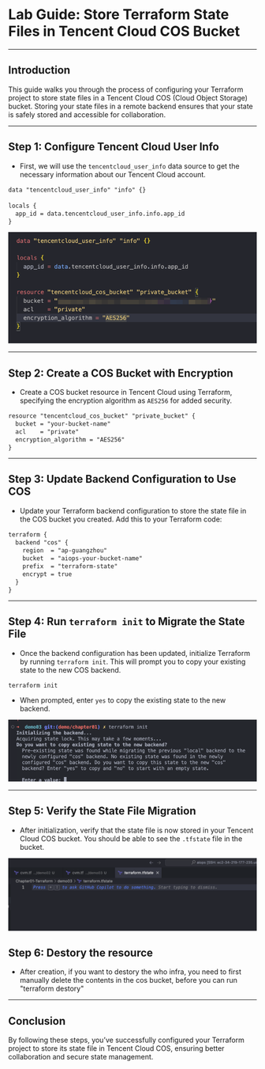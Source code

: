 
# Lab Guide: Store Terraform State Files in Tencent Cloud COS Bucket

---

## Introduction

This guide walks you through the process of configuring your Terraform project to store state files in a Tencent Cloud COS (Cloud Object Storage) bucket. Storing your state files in a remote backend ensures that your state is safely stored and accessible for collaboration.

---

## Step 1: Configure Tencent Cloud User Info

- First, we will use the `tencentcloud_user_info` data source to get the necessary information about our Tencent Cloud account.

```hcl
data "tencentcloud_user_info" "info" {}

locals {
  app_id = data.tencentcloud_user_info.info.app_id
}
```

![COS bucket creation and user info](img/01-create-new-cos-object-in-first-run.png)

---

## Step 2: Create a COS Bucket with Encryption

- Create a COS bucket resource in Tencent Cloud using Terraform, specifying the encryption algorithm as `AES256` for added security.

```hcl
resource "tencentcloud_cos_bucket" "private_bucket" {
  bucket = "your-bucket-name"
  acl    = "private"
  encryption_algorithm = "AES256"
}
```

---

## Step 3: Update Backend Configuration to Use COS

- Update your Terraform backend configuration to store the state file in the COS bucket you created. Add this to your Terraform code:

```hcl
terraform {
  backend "cos" {
    region  = "ap-guangzhou"
    bucket  = "aiops-your-bucket-name"
    prefix  = "terraform-state"
    encrypt = true
  }
}
```
---

## Step 4: Run `terraform init` to Migrate the State File

- Once the backend configuration has been updated, initialize Terraform by running `terraform init`. This will prompt you to copy your existing state to the new COS backend.

```bash
terraform init
```

- When prompted, enter `yes` to copy the existing state to the new backend.

![Terraform Init](img/03-use-terraform-init-to-change-statefile-storage-place.png)

---

## Step 5: Verify the State File Migration

- After initialization, verify that the state file is now stored in your Tencent Cloud COS bucket. You should be able to see the `.tfstate` file in the bucket.

![State File Moved Successfully](img/04-statefile-successfully-moved-to-cos-in-tencent-cloud.png)

## Step 6: Destory the resource

- After creation, if you want to destory the who infra, you need to first manually delete the contents in the cos bucket, before you can run "terraform destory"
---

## Conclusion

By following these steps, you’ve successfully configured your Terraform project to store its state file in Tencent Cloud COS, ensuring better collaboration and secure state management.
